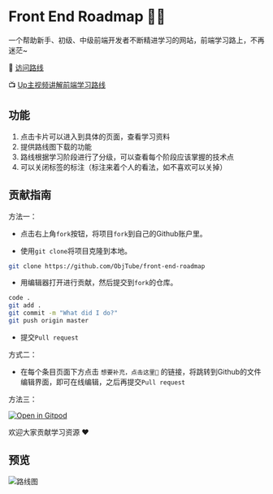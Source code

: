 # Front End Roadmap 🧶🦌

一个帮助新手、初级、中级前端开发者不断精进学习的网站，前端学习路上，不再迷茫~

🚀 [访问路线](https://leesnug.github.io/front-end-roadmap/#/)

📺 [Up主视频讲解前端学习路线](https://www.bilibili.com/video/BV1ZZ4y1H7rU/)


## 功能

1. 点击卡片可以进入到具体的页面，查看学习资料  
2. 提供路线图下载的功能  
3. 路线根据学习阶段进行了分级，可以查看每个阶段应该掌握的技术点  
4. 可以关闭标签的标注（标注来着个人的看法，如不喜欢可以关掉） 

## 贡献指南

方法一：

* 点击右上角`fork`按钮，将项目`fork`到自己的Github账户里。

* 使用`git clone`将项目克隆到本地。

``` bash
git clone https://github.com/ObjTube/front-end-roadmap
```

* 用编辑器打开进行贡献，然后提交到`fork`的仓库。

``` bash
code .
git add .
git commit -m "What did I do?"
git push origin master
```

* 提交`Pull request`



方式二：

* 在每个条目页面下方点击 `想要补充，点击这里📝` 的链接，将跳转到Github的文件编辑界面，即可在线编辑，之后再提交`Pull request`

方法三：

[![Open in Gitpod](https://gitpod.io/button/open-in-gitpod.svg)](https://gitpod.io/#https://github.com/ObjTube/front-end-roadmap)


欢迎大家贡献学习资源 :heart:

## 预览

![路线图](./roadmap.jpeg)



